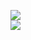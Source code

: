 [![](https://img.shields.io/badge/Made%20With-Github%20Spray-lightgrey.svg?style=for-the-badge&logo=github)](https://github.com/Annihil/github-spray#3001)  
[![](https://i.imgur.com/2DrTn0Z.gif)](https://github.com/Annihil/github-spray)